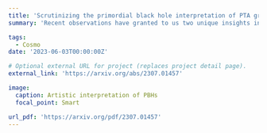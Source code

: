 ```yaml
---
title: 'Scrutinizing the primordial black hole interpretation of PTA gravitational waves and JWST early galaxies'
summary: 'Recent observations have granted to us two unique insights into the early Universe: the presence of a low-frequency stochastic gravitational wave background detected by the NANOGrav and Pulsar Timing Array experiments and the emergence of unusually massive galaxy candidates at high redshifts reported by the James Webb Space Telescope. We consider the possibility that both observations have a common origin, namely supermassive primordial black holes.'

tags:
  - Cosmo
date: '2023-06-03T00:00:00Z'

# Optional external URL for project (replaces project detail page).
external_link: 'https://arxiv.org/abs/2307.01457'

image:
  caption: Artistic interpretation of PBHs
  focal_point: Smart

url_pdf: 'https://arxiv.org/pdf/2307.01457'
---
```

